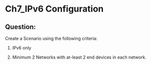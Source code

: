 # Ch7_IPv6 Configuration
## Question:
Create a Scenario using the following criteria:

1) IPv6 only

2) Minimum 2 Networks with at-least 2 end devices in each network.
 


